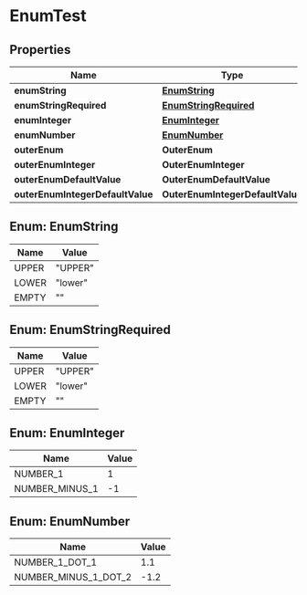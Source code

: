 

# EnumTest


## Properties

| Name | Type | Description | Notes |
|------------ | ------------- | ------------- | -------------|
|**enumString** | [**EnumString**](#EnumString) |  |  [optional] |
|**enumStringRequired** | [**EnumStringRequired**](#EnumStringRequired) |  |  |
|**enumInteger** | [**EnumInteger**](#EnumInteger) |  |  [optional] |
|**enumNumber** | [**EnumNumber**](#EnumNumber) |  |  [optional] |
|**outerEnum** | **OuterEnum** |  |  [optional] |
|**outerEnumInteger** | **OuterEnumInteger** |  |  [optional] |
|**outerEnumDefaultValue** | **OuterEnumDefaultValue** |  |  [optional] |
|**outerEnumIntegerDefaultValue** | **OuterEnumIntegerDefaultValue** |  |  [optional] |



## Enum: EnumString

| Name | Value |
|---- | -----|
| UPPER | &quot;UPPER&quot; |
| LOWER | &quot;lower&quot; |
| EMPTY | &quot;&quot; |



## Enum: EnumStringRequired

| Name | Value |
|---- | -----|
| UPPER | &quot;UPPER&quot; |
| LOWER | &quot;lower&quot; |
| EMPTY | &quot;&quot; |



## Enum: EnumInteger

| Name | Value |
|---- | -----|
| NUMBER_1 | 1 |
| NUMBER_MINUS_1 | -1 |



## Enum: EnumNumber

| Name | Value |
|---- | -----|
| NUMBER_1_DOT_1 | 1.1 |
| NUMBER_MINUS_1_DOT_2 | -1.2 |



